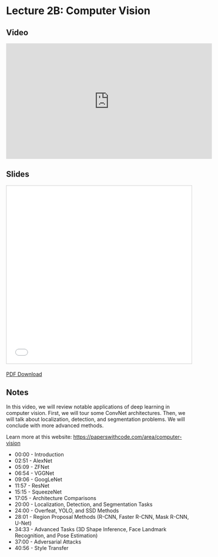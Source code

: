 # Lecture 2B: Computer Vision

## Video

<iframe width="560" height="315" src="https://www.youtube.com/embed/rHGUVo6GjVA" frameborder="0" allow="accelerometer; autoplay; clipboard-write; encrypted-media; gyroscope; picture-in-picture" allowfullscreen></iframe>

## Slides

<iframe src="//www.slideshare.net/slideshow/embed_code/key/2D1fmoVN0GigVZ" width="595" height="485" frameborder="0" marginwidth="0" marginheight="0" scrolling="no" style="border:1px solid #CCC; border-width:1px; margin-bottom:5px; max-width: 100%;" allowfullscreen> </iframe>

[PDF Download](https://drive.google.com/file/d/1cnDRkRqNwZJtlJLZB-JwDQcm4Yybw6a3/view?usp=sharing)

## Notes

In this video, we will review notable applications of deep learning in computer vision. First, we will tour some ConvNet architectures. Then, we will talk about localization, detection, and segmentation problems. We will conclude with more advanced methods.

Learn more at this website: https://paperswithcode.com/area/computer-vision

- 00:00 - Introduction
- 02:51 - AlexNet
- 05:09 - ZFNet
- 06:54 - VGGNet
- 09:06 - GoogLeNet
- 11:57 - ResNet
- 15:15 - SqueezeNet
- 17:05 - Architecture Comparisons
- 20:00 - Localization, Detection, and Segmentation Tasks
- 24:00 - Overfeat, YOLO, and SSD Methods
- 28:01 - Region Proposal Methods (R-CNN, Faster R-CNN, Mask R-CNN, U-Net)
- 34:33 - Advanced Tasks (3D Shape Inference, Face Landmark Recognition, and Pose Estimation)
- 37:00 - Adversarial Attacks
- 40:56 - Style Transfer
